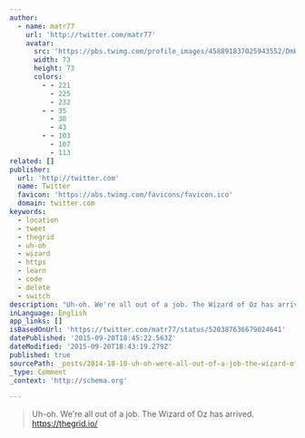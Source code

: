 ```yaml
---
author:
  - name: matr77
    url: 'http://twitter.com/matr77'
    avatar:
      src: 'https://pbs.twimg.com/profile_images/458891837025943552/DmHpPabZ_bigger.png'
      width: 73
      height: 73
      colors:
        - - 221
          - 225
          - 232
        - - 35
          - 38
          - 43
        - - 103
          - 107
          - 113
related: []
publisher:
  url: 'http://twitter.com'
  name: Twitter
  favicon: 'https://abs.twimg.com/favicons/favicon.ico'
  domain: twitter.com
keywords:
  - location
  - tweet
  - thegrid
  - uh-oh
  - wizard
  - https
  - learn
  - code
  - delete
  - switch
description: "Uh-oh. We're all out of a job. The Wizard of Oz has arrived. https://thegrid.io/"
inLanguage: English
app_links: []
isBasedOnUrl: 'https://twitter.com/matr77/status/520387636679024641'
datePublished: '2015-09-20T18:45:22.563Z'
dateModified: '2015-09-20T18:43:19.279Z'
published: true
sourcePath: _posts/2014-10-10-uh-oh-were-all-out-of-a-job-the-wizard-of-oz-has-arrived.md
_type: Comment
_context: 'http://schema.org'

---
```

> Uh-oh. We're all out of a job. The Wizard of Oz has arrived. https://thegrid.io/